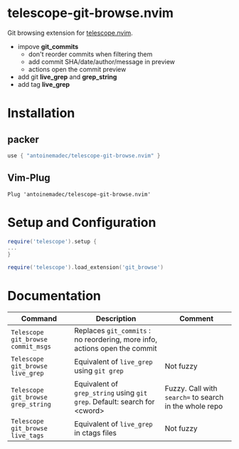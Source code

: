 # telescope-git-browse.nvim
Git browsing extension for [telescope.nvim](https://github.com/nvim-telescope/telescope.nvim).

   - impove **git_commits**
      - don't reorder commits when filtering them
      - add commit SHA/date/author/message in preview
      - actions open the commit preview
   - add git **live_grep** and **grep_string**
   - add tag **live_grep**

# Installation

## packer

```lua
use { "antoinemadec/telescope-git-browse.nvim" }
```

## Vim-Plug

```viml
Plug 'antoinemadec/telescope-git-browse.nvim'
```

# Setup and Configuration

```lua
require('telescope').setup {
...
}

require('telescope').load_extension('git_browse')
````

# Documentation

| **Command**                           | **Description**                                                               | **Comment**                                           |
|---------------------------------------|-------------------------------------------------------------------------------|-------------------------------------------------------|
| `Telescope git_browse commit_msgs`    |   Replaces `git_commits` : no reordering, more info, actions open the commit  |                                                       |
| `Telescope git_browse live_grep`      |   Equivalent of `live_grep` using `git grep`                                  | Not fuzzy                                             |
| `Telescope git_browse grep_string`    |   Equivalent of `grep_string` using `git grep`. Default: search for \<cword\> | Fuzzy. Call with `search=` to search in the whole repo|
| `Telescope git_browse live_tags`      |   Equivalent of `live_grep` in ctags files                                    | Not fuzzy                                             |
